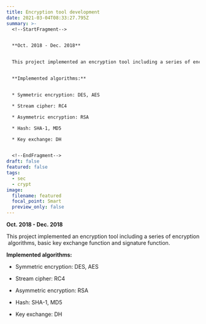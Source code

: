 ```yaml
---
title: Encryption tool development
date: 2021-03-04T08:33:27.795Z
summary: >-
  <!--StartFragment-->


  **Oct. 2018 - Dec. 2018**


  This project implemented an encryption tool including a series of encryption algorithms, basic key exchange function and signature function.


  **Implemented algorithms:**


  * Symmetric encryption: DES, AES

  * Stream cipher: RC4

  * Asymmetric encryption: RSA  

  * Hash: SHA-1, MD5

  * Key exchange: DH    


  <!--EndFragment-->
draft: false
featured: false
tags:
  - sec
  - crypt
image:
  filename: featured
  focal_point: Smart
  preview_only: false
---
```

  **Oct. 2018 - Dec. 2018**


  This project implemented an encryption tool including a series of encryption algorithms, basic key exchange function and signature function.


  **Implemented algorithms:**


  * Symmetric encryption: DES, AES

  * Stream cipher: RC4

  * Asymmetric encryption: RSA  

  * Hash: SHA-1, MD5

  * Key exchange: DH    
